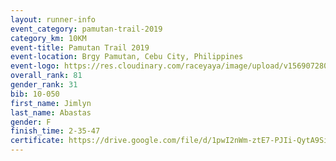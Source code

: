 ```yaml
---
layout: runner-info 
event_category: pamutan-trail-2019 
category_km: 10KM 
event-title: Pamutan Trail 2019 
event-location: Brgy Pamutan, Cebu City, Philippines 
event-logo: https://res.cloudinary.com/raceyaya/image/upload/v1569072806/logo/pamutan-trail_d8abrj.jpg 
overall_rank: 81
gender_rank: 31
bib: 10-050
first_name: Jimlyn
last_name: Abastas
gender: F
finish_time: 2-35-47
certificate: https://drive.google.com/file/d/1pwI2nWm-ztE7-PJIi-QytA9Si1kS8sL-/view?usp=sharing
---
```

